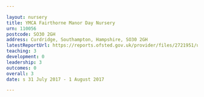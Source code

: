 ```yaml
---

layout: nursery
title: YMCA Fairthorne Manor Day Nursery
urn: 110056
postcode: SO30 2GH
address: Curdridge, Southampton, Hampshire, SO30 2GH
latestReportUrl: https://reports.ofsted.gov.uk/provider/files/2721951/urn/110056.pdf
teaching: 3
development: 0
leadership: 3
outcomes: 0
overall: 3
date: s 31 July 2017 - 1 August 2017

---
```

